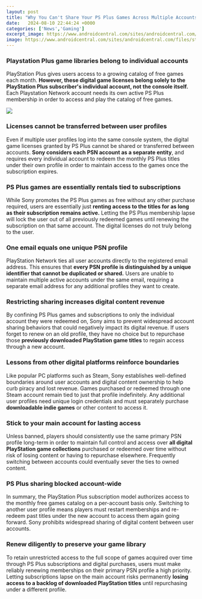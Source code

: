 ```yaml
---
layout: post
title: "Why You Can't Share Your PS Plus Games Across Multiple Accounts"
date:   2024-08-10 22:44:24 +0000
categories: ['News','Gaming']
excerpt_image: https://www.androidcentral.com/sites/androidcentral.com/files/styles/large/public/article_images/2018/08/ps4-account-management.jpg
image: https://www.androidcentral.com/sites/androidcentral.com/files/styles/large/public/article_images/2018/08/ps4-account-management.jpg
---
```


### Playstation Plus game libraries belong to individual accounts
PlayStation Plus gives users access to a growing catalog of free games each month. **However, these digital game licenses belong solely to the PlayStation Plus subscriber's individual account, not the console itself.** Each Playstation Network account needs its own active PS Plus membership in order to access and play the catalog of free games. 

![](https://i.ytimg.com/vi/BTOXe__gYD4/maxresdefault.jpg)
### Licenses cannot be transferred between user profiles
Even if multiple user profiles log into the same console system, the digital game licenses granted by PS Plus cannot be shared or transferred between accounts. **Sony considers each PSN account as a separate entity**, and requires every individual account to redeem the monthly PS Plus titles under their own profile in order to maintain access to the games once the subscription expires.
### PS Plus games are essentially rentals tied to subscriptions
While Sony promotes the PS Plus games as free without any other purchase required, users are essentially just **renting access to the titles for as long as their subscription remains active.** Letting the PS Plus membership lapse will lock the user out of all previously redeemed games until renewing the subscription on that same account. The digital licenses do not truly belong to the user.
### One email equals one unique PSN profile
PlayStation Network ties all user accounts directly to the registered email address. This ensures that **every PSN profile is distinguished by a unique identifier that cannot be duplicated or shared.** Users are unable to maintain multiple active accounts under the same email, requiring a separate email address for any additional profiles they want to create. 
### Restricting sharing increases digital content revenue
By confining PS Plus games and subscriptions to only the individual account they were redeemed on, Sony aims to prevent widespread account sharing behaviors that could negatively impact its digital revenue. If users forget to renew on an old profile, they have no choice but to repurchase those **previously downloaded PlayStation game titles** to regain access through a new account.
### Lessons from other digital platforms reinforce boundaries
Like popular PC platforms such as Steam, Sony establishes well-defined boundaries around user accounts and digital content ownership to help curb piracy and lost revenue. Games purchased or redeemed through one Steam account remain tied to just that profile indefinitely. Any additional user profiles need unique login credentials and must separately purchase **downloadable indie games** or other content to access it.
### Stick to your main account for lasting access 
Unless banned, players should consistently use the same primary PSN profile long-term in order to maintain full control and access over **all digital PlayStation game collections** purchased or redeemed over time without risk of losing content or having to repurchase elsewhere. Frequently switching between accounts could eventually sever the ties to owned content.
### PS Plus sharing blocked account-wide 
In summary, the PlayStation Plus subscription model authorizes access to the monthly free games catalog on a per-account basis only. Switching to another user profile means players must restart memberships and re-redeem past titles under the new account to access them again going forward. Sony prohibits widespread sharing of digital content between user accounts.
### Renew diligently to preserve your game library
To retain unrestricted access to the full scope of games acquired over time through PS Plus subscriptions and digital purchases, users must make reliably renewing memberships on their primary PSN profile a high priority. Letting subscriptions lapse on the main account risks permanently **losing access to a backlog of downloaded PlayStation titles** until repurchasing under a different profile.